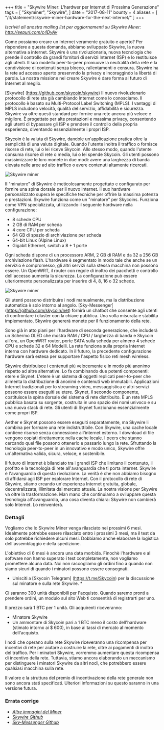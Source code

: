 +++
title = "Skywire Miner: L'hardwer per Internet di Prossima Generazione"
tags = [
    "Skyminer",
    "Skywire",
]
date = "2017-08-11"
bounty = 4
aliases = [
	"/it/statement/skywire-miner-hardware-for-the-next-internet/"
]
+++

*Iscriviti all anostra mailing list per aggiornamenti su Skywire Miner: http://eepurl.com/c4DyAv*

Come possiamo creare un Internet veramente gratuito e aperto? Per rispondere a questa domanda, abbiamo
sviluppato Skywire, la nuova alternativa a internet. Skywire è una rivoluzionaria,
nuova tecnologia che prende il controllo da grandi fornitori di servizi Internet (ISP)
e lo restituisce agli utenti. Il suo modello peer-to-peer promuove la neutralità della rete
e la condivisione di contenuti senza blocco, rallentamenti o censura. Skywire  ha
la rete ad accesso aperto preservndo la privacy e incoraggindo la libertà di parola. La nostra missione nel
creare Skywire è dare forma al futuro di Internet al meglio.

[Skywire] (https://github.com/skycoin/skywire)
Il nuovo rivoluzionario protocollo di rete sta già cambiando Internet
come lo conosciamo. Il protocollo è basato su Multi-Protocol Label Switching (MPLS).
I vantaggi di MPLS includono velocità, qualità del servizio, affidabilità e sicurezza.
Skywire va oltre questi standard per fornire una rete ancora più veloce e migliore.
È progettato per alte prestazioni e massima privacy, consentendo agli utenti di bypassare gli
ISP e prendere il controllo della propria esperienza, diventando essenzialmente i propri
ISP.

Skycoin è la valuta di Skywire, dandole un'applicazione pratica oltre la semplicità di
una valuta digitale. Quando l'utente inoltra il traffico o fornisce risorse di rete,
lui o lei riceve Skycoin. Allo stesso modo, quando l'utente consuma risorse di rete o
media, lui o lei spende Skycoin. Gli utenti possono massimizzare le loro monete in due modi:
avere una larghezza di banda elevata nelle aree ad alto traffico o avere contenuti altamente ricercati.

![Skywire miner](https://i.imgur.com/ASFEeYi.jpg)

Il "minatore" di Skywire è meticolosamente progettato e configurato per fornire una spina dorsale
per il nuovo internet. Il suo hardware personalizzato supera le specifiche tecniche
per offrire la massima potenza e prestazioni. Skywire funziona come un "minatore" per
Skycoins. Funziona come VPN specializzata, utilizzando il seguente hardware nella
configurazione:

- 8 schede CPU
- 2 GB di RAM per scheda
- 4 core CPU per scheda
- 64 GB di spazio di archiviazione per scheda
- 64-bit Linux (Alpine Linux)
- Gigabit Ethernet, switch a 8 + 1 porte

Ogni scheda dispone di un processore ARM, 2 GB di RAM e da 32 a 256 GB
archiviazione flash. L'hardware è segmentato in modo tale che anche se un servizio
è compromesso, gli altri servizi sulla stessa macchina non possono essere. Un OpenWRT,
il router con regole di inoltro dei pacchetti e controllo dell'accesso aumenta la sicurezza.
La configurazione può essere ulteriormente personalizzata per inserire di 4, 8, 16 o 32 schede.

![Skywire miner](https://i.imgur.com/2zj4CUV.jpg)

Gli utenti possono distribuire i nodi manualmente, ma la distribuzione automatica è solo intorno al
angolo. [Sky-Messenger] (https://github.com/skycoin/net) fornirà un chatbot
che consente agli utenti di confrontare i cluster con la chiave pubblica. Una volta misurata e stabilita
implementato, Skywire genererà monete per il funzionamento della rete.

Sono già in atto piani per l'hardware di seconda generazione, che includerà un
Schermo OLED che mostra RAM / CPU / larghezza di banda e Skycoin all'ora, un OpenWRT
router, porte SATA sulla scheda per almeno 4 schede CPU e schede 32 e 64
Modelli. La rete funziona sulla propria Internet interna con hardware dedicato. In
il futuro, la precedente configurazione hardware sarà estesa per supportare l'aspetto fisico
reti mesh wireless.

Skywire distribuisce i contenuti più velocemente e in modo più anonimo rispetto ad altre alternative.
Lo fa combinando due potenti componenti: etere e Skynet. L'etere è un
sistema di oggetti replicati peer-to-peer che alimenta la distribuzione di anonimi
e contenuti web immutabili. Applicazioni Internet tradizionali per lo streaming video,
messaggistica e altri servizi possono essere eseguiti su etere. Skynet, il secondo
componente, costituisce la spina dorsale del sistema di rete distribuito. È un
rete MPLS pubblica basata su sorgente, costruita in uno spazio dei nomi univoco e su una nuova
stack di rete. Gli utenti di Skynet funzionano essenzialmente come propri ISP.

Aether e Skynet possono essere eseguiti separatamente, ma Skywire li combina per formare una
rete indistruttibile. Con Skywire, una cache locale contiene risorse senza
connessione all'internet esterno. I download di file vengono copiati direttamente nella
cache locale. I peers che stanno cercando quel file possono ottenerlo e passarlo
lungo la rete. Sfruttando la tecnologia peer-to-peer in un innovativo e
modo unico, Skywire offre un'alternativa valida, sicura, veloce,
e sostenibile.

Il futuro di Internet è bilanciato tra i grandi ISP che limitano il contenuto, il
profitto e la tecnologia di rete all'avanguardia che ti porta internet.
Skywire è l'avanguardia di questa rivoluzione. La verità è che non abbiamo bisogno di
affidarsi agli ISP per esplorare Internet. Con il protocollo di rete di Skywire,
stiamo creando un'esperienza Internet gratuita, globale, decentralizzata, illimitata
dal mercato attuale. La nostra visione per Skywire va oltre la trasformazione. Man mano che
continuiamo a sviluppare questa tecnologia all'avanguardia, una cosa diventa chiara:
Skywire non cambierà solo Internet. Lo reinventerà.

### Dettagli

Vogliamo che lo Skywire Miner venga rilasciato nei prossimi 6 mesi. Idealmente potrebbe
essere rilasciato entro i prossimi 3 mesi, ma il test da solo potrebbe richiedere alcuni mesi.
Dobbiamo anche elaborare la logistica dell'assemblaggio e della spedizione.

L'obiettivo di 6 mesi è ancora una data morbida. Finochè l'hardware e al software
non hanno superato i test completamente, non vogliamo promettere alcuna data. Noi non
raccogliamo gli ordini fino a quando non siamo sicuri di quando i minatori possono essere consegnati.

* Unisciti a [Skycoin Telegram] (https://t.me/Skycoin) per la discussione sul minatore e sulla rete Skywire. *

Ci saranno 300 unità disponibili per l'acquisto. Quando saremo pronti a prendere ordini,
un modulo sul sito Web ti consentirà di registrarti per uno.

Il prezzo sarà 1 BTC per 1 unità. Gli acquirenti riceveranno:

* Minatore Skywire
* Un ammontare di Skycoin pari a 1 BTC meno il costo dell'hardware (stimato intorno ai $ 600), in base ai tassi di mercato al momento dell'acquisto.

I nodi che operano sulla rete Skywire riceveranno una ricompensa per incentivi di rete
per aiutare a costruire la rete, oltre ai pagamenti di inoltro del traffico.
Per i minatori Skywire, vorremmo aumentare questa ricompensa di incentivo della rete.
Tuttavia, stiamo ancora elaborando un meccanismo per distinguere i minatori Skywire
da altri nodi, che potrebbero essere qualsiasi macchina sulla rete.

Il valore e la struttura del premio di incentivazione della rete generale non sono ancora stati specificati.
Ulteriori informazioni su questo saranno in una versione futura.

### Errata corrige

- *[Altre immagini del Miner](https://imgur.com/a/mpnzh)*
- *[Skywire Github](https://github.com/skycoin/skywire)*
- *[Sky-Messenger Github](https://github.com/skycoin/net)*
